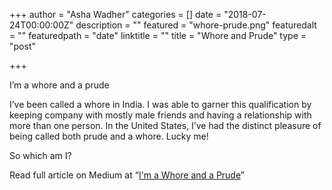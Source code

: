 +++
author = "Asha Wadher"
categories = []
date = "2018-07-24T00:00:00Z"
description = ""
featured = "whore-prude.png"
featuredalt = ""
featuredpath = "date"
linktitle = ""
title = "Whore and Prude"
type = "post"

+++
<p>I’m a whore and a prude</p>

I’ve been called a whore in India. I was able to garner this qualification by keeping company with mostly male friends and having a relationship with more than one person. In the United States, I’ve had the distinct pleasure of being called both prude and a whore. Lucky me!

So which am I?

Read full article on Medium at “<a href="https://medium.com/@Twiztedmyrtle/im-a-whore-and-a-prude-52aad56693bb" target="blank">I'm a Whore and a Prude</a>”
